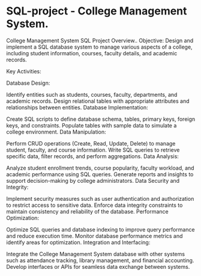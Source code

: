 # SQL-project - College Management System.
College Management System SQL Project Overview..
Objective:
Design and implement a SQL database system to manage various aspects of a college, including student information, courses, faculty details, and academic records.

Key Activities:

Database Design:

Identify entities such as students, courses, faculty, departments, and academic records.
Design relational tables with appropriate attributes and relationships between entities.
Database Implementation:

Create SQL scripts to define database schema, tables, primary keys, foreign keys, and constraints.
Populate tables with sample data to simulate a college environment.
Data Manipulation:

Perform CRUD operations (Create, Read, Update, Delete) to manage student, faculty, and course information.
Write SQL queries to retrieve specific data, filter records, and perform aggregations.
Data Analysis:

Analyze student enrollment trends, course popularity, faculty workload, and academic performance using SQL queries.
Generate reports and insights to support decision-making by college administrators.
Data Security and Integrity:

Implement security measures such as user authentication and authorization to restrict access to sensitive data.
Enforce data integrity constraints to maintain consistency and reliability of the database.
Performance Optimization:

Optimize SQL queries and database indexing to improve query performance and reduce execution time.
Monitor database performance metrics and identify areas for optimization.
Integration and Interfacing:

Integrate the College Management System database with other systems such as attendance tracking, library management, and financial accounting.
Develop interfaces or APIs for seamless data exchange between systems.
